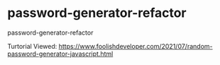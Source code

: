 # password-generator-refactor
password-generator-refactor






Turtorial Viewed:
    https://www.foolishdeveloper.com/2021/07/random-password-generator-javascript.html
